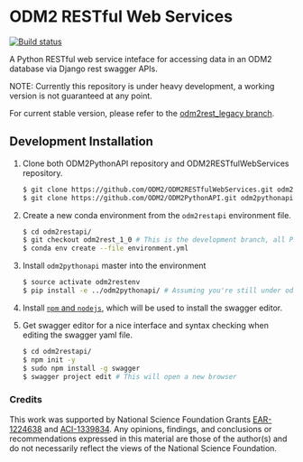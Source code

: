 # ODM2 RESTful Web Services

[![Build status](https://travis-ci.org/ODM2/ODM2RESTfulWebServices.svg?branch=master)](https://travis-ci.org/ODM2/ODM2RESTfulWebServices)

A Python RESTful web service inteface for accessing data in an ODM2 database via Django rest swagger APIs.

NOTE: Currently this repository is under heavy development, a working version is not guaranteed at any point.

For current stable version, please refer to the
[odm2rest_legacy branch](https://github.com/ODM2/ODM2RESTfulWebServices/tree/odm2rest_legacy).

## Development Installation

1. Clone both ODM2PythonAPI repository and ODM2RESTfulWebServices repository.

    ```bash
    $ git clone https://github.com/ODM2/ODM2RESTfulWebServices.git odm2restapi
    $ git clone https://github.com/ODM2/ODM2PythonAPI.git odm2pythonapi
    ```

2. Create a new conda environment from the `odm2restapi` environment file.

   ```bash
   $ cd odm2restapi/
   $ git checkout odm2rest_1_0 # This is the development branch, all PR's must merge to here!
   $ conda env create --file environment.yml
   ```

3. Install `odm2pythonapi` master into the environment

   ```bash
   $ source activate odm2restenv
   $ pip install -e ../odm2pythonapi/ # Assuming you're still under odm2restapi folder
   ```

4. Install [`npm` and `nodejs`](https://www.npmjs.com/get-npm), which will be used to install the swagger editor.
5. Get swagger editor for a nice interface and syntax checking when editing the swagger yaml file.

   ```bash
   $ cd odm2restapi/
   $ npm init -y
   $ sudo npm install -g swagger
   $ swagger project edit # This will open a new browser
   ```

### Credits

This work was supported by National Science Foundation Grants [EAR-1224638](http://www.nsf.gov/awardsearch/showAward?AWD_ID=1224638) and [ACI-1339834](http://www.nsf.gov/awardsearch/showAward?AWD_ID=1339834). Any opinions, findings, and conclusions or recommendations expressed in this material are those of the author(s) and do not necessarily reflect the views of the National Science Foundation. 
